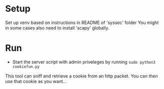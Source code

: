 # Setup
Set up venv based on instructions in README of 'syssec' folder
You might in some cases also need to install 'scapy' globally. 

# Run
- Start the server script with admin priveleges by running `sudo python3 cookiefun.py`

This tool can sniff and retrieve a cookie from an http packet. You can then use that cookie as you want...

    